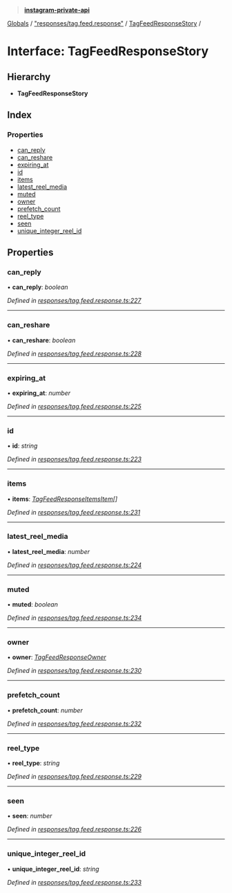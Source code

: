 > **[instagram-private-api](../README.md)**

[Globals](../README.md) / ["responses/tag.feed.response"](../modules/_responses_tag_feed_response_.md) / [TagFeedResponseStory](_responses_tag_feed_response_.tagfeedresponsestory.md) /

# Interface: TagFeedResponseStory

## Hierarchy

* **TagFeedResponseStory**

## Index

### Properties

* [can_reply](_responses_tag_feed_response_.tagfeedresponsestory.md#can_reply)
* [can_reshare](_responses_tag_feed_response_.tagfeedresponsestory.md#can_reshare)
* [expiring_at](_responses_tag_feed_response_.tagfeedresponsestory.md#expiring_at)
* [id](_responses_tag_feed_response_.tagfeedresponsestory.md#id)
* [items](_responses_tag_feed_response_.tagfeedresponsestory.md#items)
* [latest_reel_media](_responses_tag_feed_response_.tagfeedresponsestory.md#latest_reel_media)
* [muted](_responses_tag_feed_response_.tagfeedresponsestory.md#muted)
* [owner](_responses_tag_feed_response_.tagfeedresponsestory.md#owner)
* [prefetch_count](_responses_tag_feed_response_.tagfeedresponsestory.md#prefetch_count)
* [reel_type](_responses_tag_feed_response_.tagfeedresponsestory.md#reel_type)
* [seen](_responses_tag_feed_response_.tagfeedresponsestory.md#seen)
* [unique_integer_reel_id](_responses_tag_feed_response_.tagfeedresponsestory.md#unique_integer_reel_id)

## Properties

###  can_reply

• **can_reply**: *boolean*

*Defined in [responses/tag.feed.response.ts:227](https://github.com/dilame/instagram-private-api/blob/e9c516c/src/responses/tag.feed.response.ts#L227)*

___

###  can_reshare

• **can_reshare**: *boolean*

*Defined in [responses/tag.feed.response.ts:228](https://github.com/dilame/instagram-private-api/blob/e9c516c/src/responses/tag.feed.response.ts#L228)*

___

###  expiring_at

• **expiring_at**: *number*

*Defined in [responses/tag.feed.response.ts:225](https://github.com/dilame/instagram-private-api/blob/e9c516c/src/responses/tag.feed.response.ts#L225)*

___

###  id

• **id**: *string*

*Defined in [responses/tag.feed.response.ts:223](https://github.com/dilame/instagram-private-api/blob/e9c516c/src/responses/tag.feed.response.ts#L223)*

___

###  items

• **items**: *[TagFeedResponseItemsItem](_responses_tag_feed_response_.tagfeedresponseitemsitem.md)[]*

*Defined in [responses/tag.feed.response.ts:231](https://github.com/dilame/instagram-private-api/blob/e9c516c/src/responses/tag.feed.response.ts#L231)*

___

###  latest_reel_media

• **latest_reel_media**: *number*

*Defined in [responses/tag.feed.response.ts:224](https://github.com/dilame/instagram-private-api/blob/e9c516c/src/responses/tag.feed.response.ts#L224)*

___

###  muted

• **muted**: *boolean*

*Defined in [responses/tag.feed.response.ts:234](https://github.com/dilame/instagram-private-api/blob/e9c516c/src/responses/tag.feed.response.ts#L234)*

___

###  owner

• **owner**: *[TagFeedResponseOwner](_responses_tag_feed_response_.tagfeedresponseowner.md)*

*Defined in [responses/tag.feed.response.ts:230](https://github.com/dilame/instagram-private-api/blob/e9c516c/src/responses/tag.feed.response.ts#L230)*

___

###  prefetch_count

• **prefetch_count**: *number*

*Defined in [responses/tag.feed.response.ts:232](https://github.com/dilame/instagram-private-api/blob/e9c516c/src/responses/tag.feed.response.ts#L232)*

___

###  reel_type

• **reel_type**: *string*

*Defined in [responses/tag.feed.response.ts:229](https://github.com/dilame/instagram-private-api/blob/e9c516c/src/responses/tag.feed.response.ts#L229)*

___

###  seen

• **seen**: *number*

*Defined in [responses/tag.feed.response.ts:226](https://github.com/dilame/instagram-private-api/blob/e9c516c/src/responses/tag.feed.response.ts#L226)*

___

###  unique_integer_reel_id

• **unique_integer_reel_id**: *string*

*Defined in [responses/tag.feed.response.ts:233](https://github.com/dilame/instagram-private-api/blob/e9c516c/src/responses/tag.feed.response.ts#L233)*